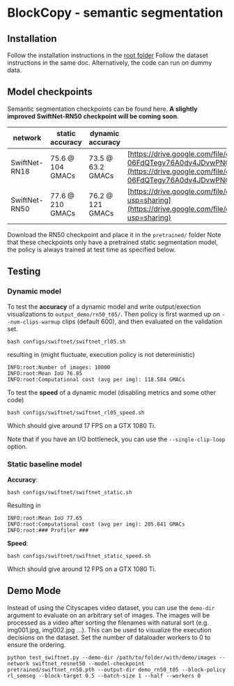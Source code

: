 # BlockCopy - semantic segmentation
## Installation
Follow the installation instructions in the [root folder](https://github.com/thomasverelst/blockcopy-video-processing-pytorch/README.md)
Follow the dataset instructions in the same doc. Alternatively, the code can run on dummy data.

## Model checkpoints
Semantic segmentation checkpoints can be found here.
**A slightly improved SwiftNet-RN50 checkpoint will be coming soon**.

| network       | static accuracy  | dynamic accuracy  | link                             |
|---------------|------------------|-------------------|----------------------------------|
| SwiftNet-RN18 | 75.6 @ 104 GMACs | 73.5 @ 63.2 GMACs | [https://drive.google.com/file/d/1-06FdQTegy76A0dv4JDvwPNOsJu6QCZw/view?usp=sharing](https://drive.google.com/file/d/1-06FdQTegy76A0dv4JDvwPNOsJu6QCZw/view?usp=sharing) |
| SwiftNet-RN50 | 77.6 @ 210 GMACs | 76.2 @ 121 GMACs | [https://drive.google.com/file/d/1FtiIEhD9tVMPcJwx41itGCEKU3cyyd0e/view?usp=sharing](https://drive.google.com/file/d/1FtiIEhD9tVMPcJwx41itGCEKU3cyyd0e/view?usp=sharing) |

Download the RN50 checkpoint and place it in the `pretrained/` folder
Note that these checkpoints only have a pretrained static segmentation model, the policy is always trained at test time as specified below.



## Testing

### Dynamic model

To test the **accuracy** of a dynamic model and write output/exection visualizations to `output_demo/rn50_t05/`. Then policy is first warmed up on `--num-clips-warmup` clips (default 600), and then evaluated on the validation set.

    bash configs/swiftnet/swiftnet_rl05.sh

resulting in (might fluctuate, execution policy is not deterministic)

    INFO:root:Number of images: 10000
    INFO:root:Mean IoU 76.85
    INFO:root:Computational cost (avg per img): 118.584 GMACs

To test the **speed** of a dynamic model (disabling metrics and some other code)

    bash configs/swiftnet/swiftnet_rl05_speed.sh

Which should give around 17 FPS on a GTX 1080 Ti.

Note that if you have an I/O bottleneck, you can use the `--single-clip-loop` option.

### Static baseline model

**Accuracy**:

    bash configs/swiftnet/swiftnet_static.sh

Resulting in 

    INFO:root:Mean IoU 77.65
    INFO:root:Computational cost (avg per img): 205.841 GMACs
    INFO:root:### Profiler ###

**Speed**:

    bash configs/swiftnet/swiftnet_static_speed.sh

Which should give around 12 FPS on a GTX 1080 Ti.

## Demo Mode

Instead of using the Cityscapes video dataset, you can use the `demo-dir` argument to evaluate on an arbitrary set of images. The images will be processed as a video after sorting the filenames with natural sort (e.g. img001.jpg, img002.jpg ...). This can be used to visualize the execution decisions on the dataset. Set the number of dataloader workers to 0 to ensure the ordering. 

    python test_swiftnet.py --demo-dir /path/to/folder/with/demo/images --network swiftnet_resnet50 --model-checkpoint pretrained/swiftnet_rn50.pth --output-dir demo_rn50_t05 --block-policy rl_semseg --block-target 0.5 --batch-size 1 --half --workers 0
